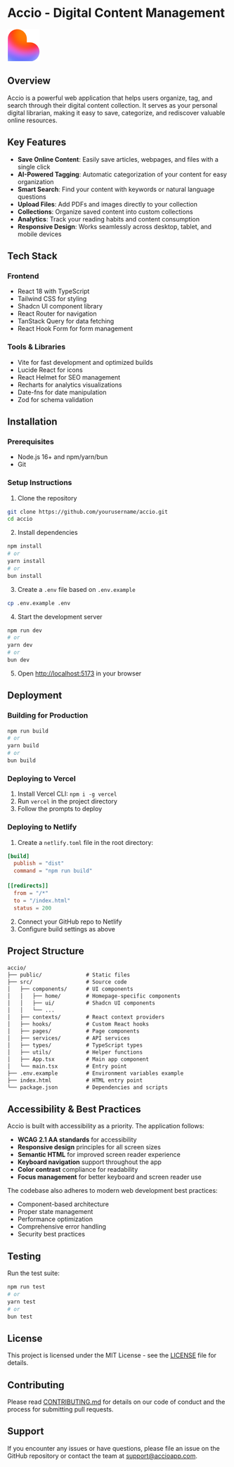 
# Accio - Digital Content Management

![Accio Logo](public/favicon.ico)

## Overview

Accio is a powerful web application that helps users organize, tag, and search through their digital content collection. It serves as your personal digital librarian, making it easy to save, categorize, and rediscover valuable online resources.

## Key Features

- **Save Online Content**: Easily save articles, webpages, and files with a single click
- **AI-Powered Tagging**: Automatic categorization of your content for easy organization
- **Smart Search**: Find your content with keywords or natural language questions
- **Upload Files**: Add PDFs and images directly to your collection
- **Collections**: Organize saved content into custom collections
- **Analytics**: Track your reading habits and content consumption
- **Responsive Design**: Works seamlessly across desktop, tablet, and mobile devices

## Tech Stack

### Frontend
- React 18 with TypeScript
- Tailwind CSS for styling
- Shadcn UI component library
- React Router for navigation
- TanStack Query for data fetching
- React Hook Form for form management

### Tools & Libraries
- Vite for fast development and optimized builds
- Lucide React for icons
- React Helmet for SEO management
- Recharts for analytics visualizations
- Date-fns for date manipulation
- Zod for schema validation

## Installation

### Prerequisites

- Node.js 16+ and npm/yarn/bun
- Git

### Setup Instructions

1. Clone the repository
```bash
git clone https://github.com/yourusername/accio.git
cd accio
```

2. Install dependencies
```bash
npm install
# or
yarn install
# or
bun install
```

3. Create a `.env` file based on `.env.example`
```bash
cp .env.example .env
```

4. Start the development server
```bash
npm run dev
# or
yarn dev
# or
bun dev
```

5. Open [http://localhost:5173](http://localhost:5173) in your browser

## Deployment

### Building for Production

```bash
npm run build
# or
yarn build
# or
bun build
```

### Deploying to Vercel

1. Install Vercel CLI: `npm i -g vercel`
2. Run `vercel` in the project directory
3. Follow the prompts to deploy

### Deploying to Netlify

1. Create a `netlify.toml` file in the root directory:
```toml
[build]
  publish = "dist"
  command = "npm run build"

[[redirects]]
  from = "/*"
  to = "/index.html"
  status = 200
```
2. Connect your GitHub repo to Netlify
3. Configure build settings as above

## Project Structure

```
accio/
├── public/              # Static files
├── src/                 # Source code
│   ├── components/      # UI components
│   │   ├── home/        # Homepage-specific components
│   │   ├── ui/          # Shadcn UI components
│   │   └── ...
│   ├── contexts/        # React context providers
│   ├── hooks/           # Custom React hooks
│   ├── pages/           # Page components
│   ├── services/        # API services
│   ├── types/           # TypeScript types
│   ├── utils/           # Helper functions
│   ├── App.tsx          # Main app component
│   └── main.tsx         # Entry point
├── .env.example         # Environment variables example
├── index.html           # HTML entry point
└── package.json         # Dependencies and scripts
```

## Accessibility & Best Practices

Accio is built with accessibility as a priority. The application follows:

- **WCAG 2.1 AA standards** for accessibility
- **Responsive design** principles for all screen sizes
- **Semantic HTML** for improved screen reader experience
- **Keyboard navigation** support throughout the app
- **Color contrast** compliance for readability
- **Focus management** for better keyboard and screen reader use

The codebase also adheres to modern web development best practices:

- Component-based architecture
- Proper state management
- Performance optimization
- Comprehensive error handling
- Security best practices

## Testing

Run the test suite:

```bash
npm run test
# or
yarn test
# or
bun test
```

## License

This project is licensed under the MIT License - see the [LICENSE](LICENSE) file for details.

## Contributing

Please read [CONTRIBUTING.md](CONTRIBUTING.md) for details on our code of conduct and the process for submitting pull requests.

## Support

If you encounter any issues or have questions, please file an issue on the GitHub repository or contact the team at support@accioapp.com.
